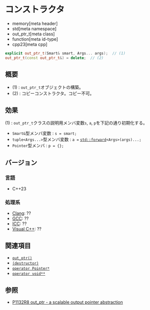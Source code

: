 # コンストラクタ
* memory[meta header]
* std[meta namespace]
* out_ptr_t[meta class]
* function[meta id-type]
* cpp23[meta cpp]

```cpp
explicit out_ptr_t(Smart& smart, Args... args);  // (1)
out_ptr_t(const out_ptr_t&) = delete;  // (2)
```

## 概要
- (1) : `out_ptr_t`オブジェクトの構築。
- (2) : コピーコンストラクタ。コピー不可。


## 効果
(1) : `out_ptr_t`クラスの説明用メンバ変数`s`, `a`, `p`を下記の通り初期化する。

- `Smart&`型メンバ変数 : `s = smart;`
- `tuple<Args...>`型メンバ変数 : `a =` [`std::forward`](/reference/utility/forward.md)`<Args>(args)...;`
- `Pointer`型メンバ : `p = {};`


## バージョン
### 言語
- C++23

### 処理系
- [Clang](/implementation.md#clang): ??
- [GCC](/implementation.md#gcc): ??
- [ICC](/implementation.md#icc): ??
- [Visual C++](/implementation.md#visual_cpp): ??


## 関連項目
- [`out_ptr()`](../out_ptr.md)
- [`(destructor)`](op_destructor.md)
- [`operator Pointer*`](op_pointer.md)
- [`operator void**`](op_voidpp.md)


## 参照
- [P1132R8 out_ptr - a scalable output pointer abstraction](https://www.open-std.org/jtc1/sc22/wg21/docs/papers/2021/p1132r8.html)
